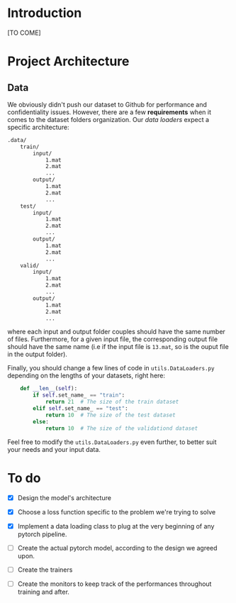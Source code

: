 # Introduction

[TO COME]

# Project Architecture

## Data

We obviously didn't push our dataset to Github for performance and confidentiality issues. However, there are a few **requirements** when it comes to the dataset folders organization. Our _data loaders_ expect a specific architecture:

```bash
.data/
    train/
        input/
            1.mat
            2.mat
            ...
        output/
            1.mat
            2.mat
            ...
    test/
        input/
            1.mat
            2.mat
            ...
        output/
            1.mat
            2.mat
            ...
    valid/
        input/
            1.mat
            2.mat
            ...
        output/
            1.mat
            2.mat
            ...
```

where each input and output folder couples should have the same number of files. Furthermore, for a given input file, the corresponding output file should have the same name (i.e if the input file is `13.mat`, so is the ouput file in the output folder).

Finally, you should change a few lines of code in `utils.DataLoaders.py` depending on the lengths of your datasets, right here:

```python
    def __len__(self):
        if self.set_name_ == "train":
            return 21  # The size of the train dataset
        elif self.set_name_ == "test":
            return 10  # The size of the test dataset
        else:
            return 10  # The size of the validationd dataset
```

Feel free to modify the `utils.DataLoaders.py` even further, to better suit your needs and your input data.

# To do

- [x] Design the model's architecture

- [x] Choose a loss function specific to the problem we're trying to solve

- [x] Implement a data loading class to plug at the very beginning of any pytorch pipeline.

- [ ] Create the actual pytorch model, according to the design we agreed upon.

- [ ] Create the trainers

- [ ] Create the monitors to keep track of the performances throughout training and after.
